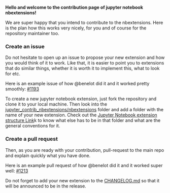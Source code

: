 **Hello and welcome to the contribution page of jupyter notebook nbextensions!**

We are super happy that you intend to contribute to the nbextensions. Here is the plan how this works very nicely, for you and of course for the repository maintainer too.

### Create an issue

Do not hesitate to open up an issue to propose your new extension and how you would think of it to work. Like that, it is easier to point you to extensions that do similar things, whether it is worth it to implement this, what to look for etc.

Here is an example issue of how @benelot did it and it worked pretty smoothly: [#1193](https://github.com/ipython-contrib/jupyter_contrib_nbextensions/issues/1193)

To create a new jupyter notebook extension, just fork the repository and clone it to your local machine. Then look into the [jupyter_contrib_nbextensions/nbextensions](https://github.com/ipython-contrib/jupyter_contrib_nbextensions/tree/master/src/jupyter_contrib_nbextensions/nbextensions) folder and add a folder with the name of your new extension. Check out the [Jupyter Notebook extension structure Link](http://jupyter-contrib-nbextensions.readthedocs.io/en/latest/internals.html)k to know what else has to be in that folder and what are the general conventions for it.

### Create a pull request
Then, as you are ready with your contribution, pull-request to the main repo and explain quickly what you have done.

Here is an example pull request of how @benelot did it and it worked super well: [#1213](https://github.com/ipython-contrib/jupyter_contrib_nbextensions/pull/1213)

Do not forget to add your new extension to the [CHANGELOG.md](https://github.com/ipython-contrib/jupyter_contrib_nbextensions/blob/master/CHANGELOG.md) so that it will be announced to be in the release.